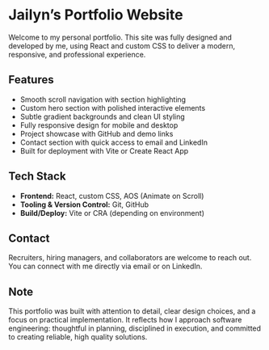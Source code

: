 # Jailyn’s Portfolio Website  

Welcome to my personal portfolio. This site was fully designed and developed by me, using React and custom CSS to deliver a modern, responsive, and professional experience.  

## Features  
- Smooth scroll navigation with section highlighting  
- Custom hero section with polished interactive elements  
- Subtle gradient backgrounds and clean UI styling  
- Fully responsive design for mobile and desktop  
- Project showcase with GitHub and demo links  
- Contact section with quick access to email and LinkedIn  
- Built for deployment with Vite or Create React App  

## Tech Stack  
- **Frontend:** React, custom CSS, AOS (Animate on Scroll)  
- **Tooling & Version Control:** Git, GitHub  
- **Build/Deploy:** Vite or CRA (depending on environment)  

## Contact  
Recruiters, hiring managers, and collaborators are welcome to reach out. You can connect with me directly via email or on LinkedIn.  

## Note  
This portfolio was built with attention to detail, clear design choices, and a focus on practical implementation. It reflects how I approach software engineering: thoughtful in planning, disciplined in execution, and committed to creating reliable, high quality solutions.  
